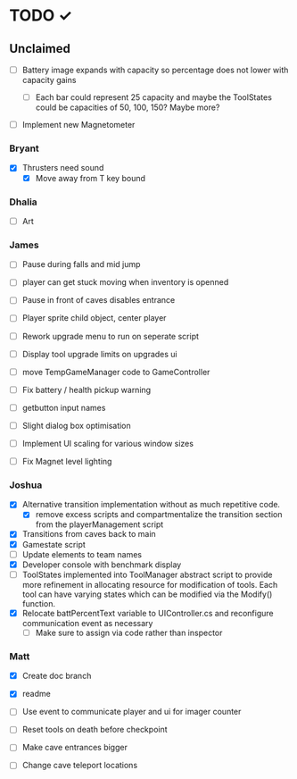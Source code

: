 # TODO ✓

## Unclaimed
- [ ] Battery image expands with capacity so percentage does not lower with capacity gains
  - [ ] Each bar could represent 25 capacity and maybe the ToolStates could be capacities of 50, 100, 150?  Maybe more?
- [ ] Implement new Magnetometer


### Bryant

- [x] Thrusters need sound
  - [x] Move away from T key bound

### Dhalia

- [ ] Art

### James

- [ ] Pause during falls and mid jump
- [ ] player can get stuck moving when inventory is openned
- [ ] Pause in front of caves disables entrance
- [ ] Player sprite child object, center player
      
- [ ] Rework upgrade menu to run on seperate script
- [ ] Display tool upgrade limits on upgrades ui
      
- [ ] move TempGameManager code to GameController
      
- [ ] Fix battery / health pickup warning
- [ ] getbutton input names
- [ ] Slight dialog box optimisation
      
- [ ] Implement UI scaling for various window sizes
      
- [ ] Fix Magnet level lighting

### Joshua

- [x] Alternative transition implementation without as much repetitive code.
  - [x] remove excess scripts and compartmentalize the transition section from the playerManagement script
- [x] Transitions from caves back to main
- [x] Gamestate script
- [ ] Update elements to team names
- [x] Developer console with benchmark display
- [ ] ToolStates implemented into ToolManager abstract script to provide more refinement in allocating resource for modification of tools.  Each tool can have varying states which can be modified via the Modify() function.
- [x] Relocate battPercentText variable to UIController.cs and reconfigure communication event as necessary
  - [ ] Make sure to assign via code rather than inspector

### Matt
- [x] Create doc branch
- [x] readme
- [ ] Use event to communicate player and ui for imager counter
- [ ] Reset tools on death before checkpoint
- [ ] Make cave entrances bigger
- [ ] Change cave teleport locations

